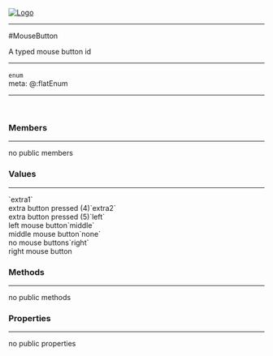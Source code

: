 
[![Logo](../../../images/logo.png)](../../../api/index.html)

---



#MouseButton

A typed mouse button id

---

`enum`
<span class="meta">
<br/>meta: @:flatEnum
</span>


---

&nbsp;
&nbsp;

<h3>Members</h3> <hr/>no public members<h3>Values</h3> <hr/><span class="member signature apipage">`extra1`<br/> </span>
        <span class="small_desc_flat">extra button pressed (4)</span><span class="member signature apipage">`extra2`<br/> </span>
        <span class="small_desc_flat">extra button pressed (5)</span><span class="member signature apipage">`left`<br/> </span>
        <span class="small_desc_flat">left mouse button</span><span class="member signature apipage">`middle`<br/> </span>
        <span class="small_desc_flat">middle mouse button</span><span class="member signature apipage">`none`<br/> </span>
        <span class="small_desc_flat">no mouse buttons</span><span class="member signature apipage">`right`<br/> </span>
        <span class="small_desc_flat">right mouse button</span>

<h3>Methods</h3> <hr/>no public methods

<h3>Properties</h3> <hr/>no public properties

&nbsp;
&nbsp;
&nbsp;